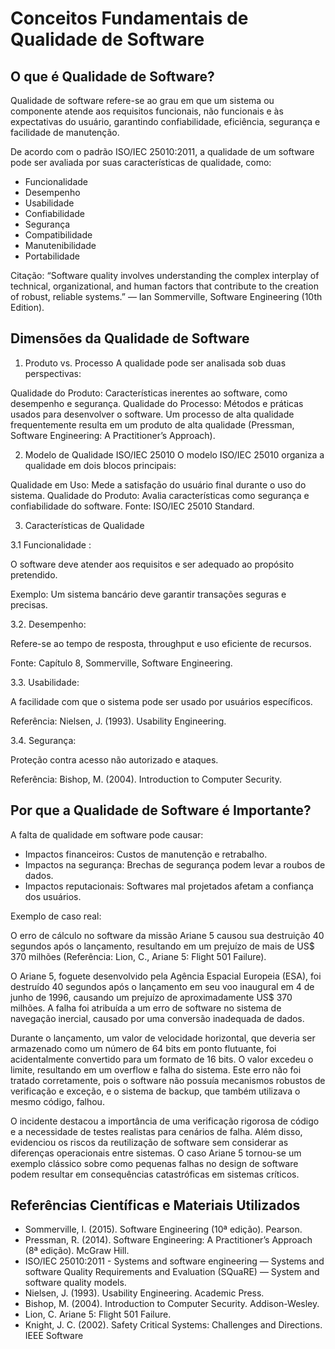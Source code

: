 # Conceitos Fundamentais de Qualidade de Software

## O que é Qualidade de Software?

Qualidade de software refere-se ao grau em que um sistema ou componente atende aos requisitos funcionais, não funcionais e às expectativas do usuário, garantindo confiabilidade, eficiência, segurança e facilidade de manutenção.

De acordo com o padrão ISO/IEC 25010:2011, a qualidade de um software pode ser avaliada por suas características de qualidade, como:

* Funcionalidade
* Desempenho
* Usabilidade
* Confiabilidade
* Segurança
* Compatibilidade
* Manutenibilidade
* Portabilidade

Citação:
“Software quality involves understanding the complex interplay of technical, organizational, and human factors that contribute to the creation of robust, reliable systems.”
— Ian Sommerville, Software Engineering (10th Edition).

## Dimensões da Qualidade de Software

1. Produto vs. Processo
A qualidade pode ser analisada sob duas perspectivas:

Qualidade do Produto: Características inerentes ao software, como desempenho e segurança.
Qualidade do Processo: Métodos e práticas usados para desenvolver o software. Um processo de alta qualidade frequentemente resulta em um produto de alta qualidade (Pressman, Software Engineering: A Practitioner’s Approach).

2. Modelo de Qualidade ISO/IEC 25010
O modelo ISO/IEC 25010 organiza a qualidade em dois blocos principais:

Qualidade em Uso: Mede a satisfação do usuário final durante o uso do sistema.
Qualidade do Produto: Avalia características como segurança e confiabilidade do software.
Fonte: ISO/IEC 25010 Standard.

3. Características de Qualidade

3.1 Funcionalidade : 

O software deve atender aos requisitos e ser adequado ao propósito pretendido.

Exemplo: Um sistema bancário deve garantir transações seguras e precisas.

3.2. Desempenho: 

Refere-se ao tempo de resposta, throughput e uso eficiente de recursos.

Fonte: Capítulo 8, Sommerville, Software Engineering.

3.3. Usabilidade: 

A facilidade com que o sistema pode ser usado por usuários específicos.

Referência: Nielsen, J. (1993). Usability Engineering.

3.4. Segurança: 

Proteção contra acesso não autorizado e ataques.

Referência: Bishop, M. (2004). Introduction to Computer Security.

## Por que a Qualidade de Software é Importante?

A falta de qualidade em software pode causar:

* Impactos financeiros: Custos de manutenção e retrabalho.
* Impactos na segurança: Brechas de segurança podem levar a roubos de dados.
* Impactos reputacionais: Softwares mal projetados afetam a confiança dos usuários.

Exemplo de caso real:

O erro de cálculo no software da missão Ariane 5 causou sua destruição 40 segundos após o lançamento, resultando em um prejuízo de mais de US$ 370 milhões (Referência: Lion, C., Ariane 5: Flight 501 Failure).

O Ariane 5, foguete desenvolvido pela Agência Espacial Europeia (ESA), foi destruído 40 segundos após o lançamento em seu voo inaugural em 4 de junho de 1996, causando um prejuízo de aproximadamente US$ 370 milhões. A falha foi atribuída a um erro de software no sistema de navegação inercial, causado por uma conversão inadequada de dados.

Durante o lançamento, um valor de velocidade horizontal, que deveria ser armazenado como um número de 64 bits em ponto flutuante, foi acidentalmente convertido para um formato de 16 bits. O valor excedeu o limite, resultando em um overflow e falha do sistema. Este erro não foi tratado corretamente, pois o software não possuía mecanismos robustos de verificação e exceção, e o sistema de backup, que também utilizava o mesmo código, falhou.

O incidente destacou a importância de uma verificação rigorosa de código e a necessidade de testes realistas para cenários de falha. Além disso, evidenciou os riscos da reutilização de software sem considerar as diferenças operacionais entre sistemas. O caso Ariane 5 tornou-se um exemplo clássico sobre como pequenas falhas no design de software podem resultar em consequências catastróficas em sistemas críticos.

## Referências Científicas e Materiais Utilizados
* Sommerville, I. (2015). Software Engineering (10ª edição). Pearson.
* Pressman, R. (2014). Software Engineering: A Practitioner’s Approach (8ª edição). McGraw Hill.
* ISO/IEC 25010:2011 - Systems and software engineering — Systems and software Quality Requirements and Evaluation (SQuaRE) — System and software quality models.
* Nielsen, J. (1993). Usability Engineering. Academic Press.
* Bishop, M. (2004). Introduction to Computer Security. Addison-Wesley.
* Lion, C. Ariane 5: Flight 501 Failure.
* Knight, J. C. (2002). Safety Critical Systems: Challenges and Directions. IEEE Software
